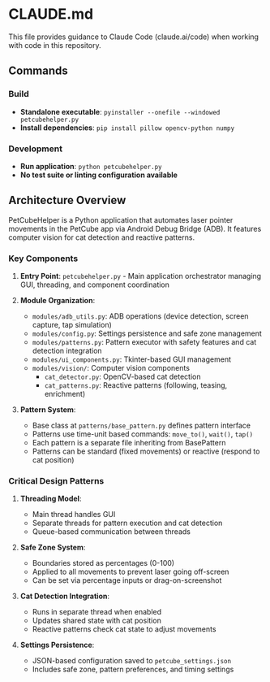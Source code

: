 # CLAUDE.md

This file provides guidance to Claude Code (claude.ai/code) when working with code in this repository.

## Commands

### Build
- **Standalone executable**: `pyinstaller --onefile --windowed petcubehelper.py`
- **Install dependencies**: `pip install pillow opencv-python numpy`

### Development
- **Run application**: `python petcubehelper.py`
- **No test suite or linting configuration available**

## Architecture Overview

PetCubeHelper is a Python application that automates laser pointer movements in the PetCube app via Android Debug Bridge (ADB). It features computer vision for cat detection and reactive patterns.

### Key Components

1. **Entry Point**: `petcubehelper.py` - Main application orchestrator managing GUI, threading, and component coordination

2. **Module Organization**:
   - `modules/adb_utils.py`: ADB operations (device detection, screen capture, tap simulation)
   - `modules/config.py`: Settings persistence and safe zone management
   - `modules/patterns.py`: Pattern executor with safety features and cat detection integration
   - `modules/ui_components.py`: Tkinter-based GUI management
   - `modules/vision/`: Computer vision components
     - `cat_detector.py`: OpenCV-based cat detection
     - `cat_patterns.py`: Reactive patterns (following, teasing, enrichment)

3. **Pattern System**: 
   - Base class at `patterns/base_pattern.py` defines pattern interface
   - Patterns use time-unit based commands: `move_to()`, `wait()`, `tap()`
   - Each pattern is a separate file inheriting from BasePattern
   - Patterns can be standard (fixed movements) or reactive (respond to cat position)

### Critical Design Patterns

1. **Threading Model**: 
   - Main thread handles GUI
   - Separate threads for pattern execution and cat detection
   - Queue-based communication between threads

2. **Safe Zone System**: 
   - Boundaries stored as percentages (0-100)
   - Applied to all movements to prevent laser going off-screen
   - Can be set via percentage inputs or drag-on-screenshot

3. **Cat Detection Integration**:
   - Runs in separate thread when enabled
   - Updates shared state with cat position
   - Reactive patterns check cat state to adjust movements

4. **Settings Persistence**: 
   - JSON-based configuration saved to `petcube_settings.json`
   - Includes safe zone, pattern preferences, and timing settings